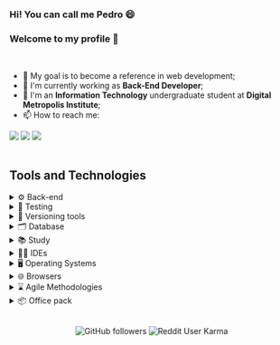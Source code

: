 ### Hi! You can call me Pedro 😄<br>
### Welcome to my profile 👋


<br>

- 🎯 My goal is to become a reference in web development;
- 🔭 I'm currently working as **Back-End Developer**;
- 🌱 I'm an **Information Technology** undergraduate student at **Digital Metropolis Institute**;
- 📫 How to reach me: 

<div>
<a href="https://github.com/opedro-c" target="_blank"><img src="https://img.shields.io/badge/Github-000?style=for-the-badge&logo=github&logoColor=white"></a>
<a href="https://www.linkedin.com/in/pedro-costa-06a82422b"><img src="https://img.shields.io/badge/-LinkedIn-%230077B5?style=for-the-badge&logo=linkedin&logoColor=white"></a>
<a href="mailto:pedroc_aragao@outlook.com"><img src="https://img.shields.io/badge/Email-white?style=for-the-badge&logo=gmail&logoColor=red"></a>
</div> 

<br>

## Tools and Technologies
<div>
<details>
<summary>⚙️ Back-end</summary>
<br>
<img src="https://img.shields.io/badge/Python-20232A?style=for-the-badge&logo=python&logoColor=61DAFB">
<img src="https://img.shields.io/badge/Flask-000000?style=for-the-badge&logo=flask&logoColor=white">
<img src="https://img.shields.io/badge/Django-0C4B33?style=for-the-badge&logo=django&logoColor=white">
<img src="https://img.shields.io/badge/Java-ED8B00?style=for-the-badge&logo=java&logoColor=white">
<img alt="Static Badge" src="https://img.shields.io/badge/spring-6CB52D?style=for-the-badge&logo=spring&logoColor=white">

</details>

<details>
<summary>🔁 Testing</summary>
<br>
<img src="https://img.shields.io/badge/Cucumber-white?style=for-the-badge&logo=cucumber&logoColor=23D96C">
<img src="https://img.shields.io/badge/Selenium-9B230?style=for-the-badge&logo=selenium&logoColor=white">
<img src="https://img.shields.io/badge/Robot Framework-009a91?style=for-the-badge&logo=robotframework&logoColor=white">
</details>

<details>
<summary>🔑 Versioning tools</summary>
<br> 
<img src="https://img.shields.io/badge/Git-F05032?style=for-the-badge&logo=git&logoColor=white">
<img src="https://img.shields.io/badge/GitHub-181717?style=for-the-badge&logo=github&logoColor=white">
<img src="https://img.shields.io/badge/GitLab-181717?style=for-the-badge&logo=gitlab&logoColor=#FCA326">
</details>
  
<details>
<summary>🗂 Database</summary>
<br> 
<img src="https://img.shields.io/badge/MySQL-005C84?style=for-the-badge&logo=mysql&logoColor=white">
<img src="https://img.shields.io/badge/Postgre SQL-46759B?style=for-the-badge&logo=postgresql&logoColor=white">
<img src="https://img.shields.io/badge/SQLite-044A64?style=for-the-badge&logo=sqlite&logoColor=white">
</details>

<details>
<summary>📚 Study</summary>
<br> 
<img src="https://img.shields.io/badge/Duolingo-58CC02?style=for-the-badge&logo=Duolingo&logoColor=white">
<img src="https://img.shields.io/badge/Udemy-EC5252?style=for-the-badge&logo=Udemy&logoColor=white">
<img src="https://img.shields.io/badge/YouTube-FF0000?style=for-the-badge&logo=youtube&logoColor=white">  
<img src="https://img.shields.io/badge/freecodecamp-27273D?style=for-the-badge&logo=freecodecamp&logoColor=white">
</details>
  
<details>
<summary>👨‍💻 IDEs</summary>
<br> 
<img src="https://img.shields.io/badge/Visual_Studio_Code-0078D4?style=for-the-badge&logo=visual%20studio%20code&logoColor=white">
<img src="https://img.shields.io/badge/Eclipse-2D2252?style=for-the-badge&logo=eclipse&logoColor=white">
<img src="https://img.shields.io/badge/Datagrip-1B6AC6?style=for-the-badge&logo=datagrip&logoColor=white">
<img src="https://img.shields.io/badge/Vim-019331?style=for-the-badge&logo=vim&logoColor=white">
</details> 

<details>
<summary>🖥️ Operating Systems</summary>
<br> 
<img src="https://img.shields.io/badge/Ubuntu-orange?style=for-the-badge&logo=ubuntu&logoColor=white">
<img src="https://img.shields.io/badge/Linux Mint-019331?style=for-the-badge&logo=linux-mint&logoColor=white">
<img src="https://img.shields.io/badge/Windows-1B6AC6?style=for-the-badge&logo=windows&logoColor=white">
</details> 

<details>
<summary>🌐 Browsers</summary>
<br> 
<img src="https://img.shields.io/badge/Google_chromium-4285F4?style=for-the-badge&logo=Google-chrome&logoColor=white">
<img src="https://img.shields.io/badge/Firefox_Browser-FF7139?style=for-the-badge&logo=Firefox-Browser&logoColor=white">
<img src="https://img.shields.io/badge/Microsoft_Edge-0078D7?style=for-the-badge&logo=Microsoft-edge&logoColor=white">
</details> 
  
<details>
<summary>⌛ Agile Methodologies</summary>
<br> 
<img src="https://img.shields.io/badge/-Kanban-blue?style=for-the-badge">
<img src="https://img.shields.io/badge/-Scrum-orange?style=for-the-badge">
</details> 
  
 <details>
<summary>📦 Office pack</summary>
<br>
<img src="https://img.shields.io/badge/Libre_Office-FFFFFF?style=for-the-badge&logo=libreoffice&logoColor=black">
<img src="https://img.shields.io/badge/Only_Office-2B579A?style=for-the-badge&logo=onlyoffice&logoColor=white">
<img src="https://img.shields.io/badge/Microsoft_Office-B7472A?style=for-the-badge&logo=microsoft-office&logoColor=white">
</details>

<br>

<div align="center">

  ![GitHub followers](https://img.shields.io/github/followers/opedro-c?style=social)
  ![Reddit User Karma](https://img.shields.io/reddit/user-karma/combined/opedro-c?style=social)
  
</div>
